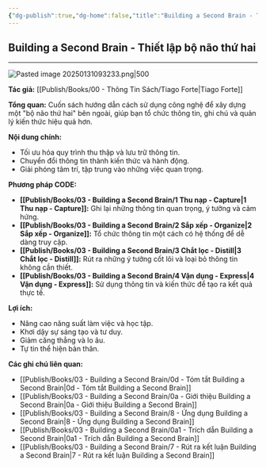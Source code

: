 ```yaml
---
{"dg-publish":true,"dg-home":false,"title":"Building a Second Brain - Thiết lập bộ não thứ hai","date":"2025-01-31","tags":["sach","sach/building-second-brain"],"Related":"[[1 - The PARA Method]]","dg-path":"Books/03 - Building a Second Brain/5 - Building a Second Brain - Thiết lập bộ não thứ hai.md","permalink":"/books/03-building-a-second-brain/5-building-a-second-brain-thiet-lap-bo-nao-thu-hai/","dgPassFrontmatter":true,"updated":"2025-02-23T08:13:56.335+07:00"}
---
```


## Building a Second Brain - Thiết lập bộ não thứ hai
---
![Pasted image 20250131093233.png|500](/img/user/src/Pasted%20image%2020250131093233.png)

**Tác giả:**  [[Publish/Books/00 - Thông Tin Sách/Tiago Forte\|Tiago Forte]]

**Tổng quan:** Cuốn sách hướng dẫn cách sử dụng công nghệ để xây dựng một "bộ não thứ hai" bên ngoài, giúp bạn tổ chức thông tin, ghi chú và quản lý kiến thức hiệu quả hơn.

**Nội dung chính:**

* Tối ưu hóa quy trình thu thập và lưu trữ thông tin.
* Chuyển đổi thông tin thành kiến thức và hành động.
* Giải phóng tâm trí, tập trung vào những việc quan trọng.

**Phương pháp CODE:**

* **[[Publish/Books/03 - Building a Second Brain/1 Thu nạp - Capture\|1 Thu nạp - Capture]]:**  Ghi lại những thông tin quan trọng, ý tưởng và cảm hứng.
* **[[Publish/Books/03 - Building a Second Brain/2 Sắp xếp - Organize\|2 Sắp xếp - Organize]]:** Tổ chức thông tin một cách có hệ thống để dễ dàng truy cập.
* **[[Publish/Books/03 - Building a Second Brain/3 Chắt lọc - Distill\|3 Chắt lọc - Distill]]:**  Rút ra những ý tưởng cốt lõi và loại bỏ thông tin không cần thiết.
* **[[Publish/Books/03 - Building a Second Brain/4 Vận dụng - Express\|4 Vận dụng - Express]]:** Sử dụng thông tin và kiến thức để tạo ra kết quả thực tế.

**Lợi ích:**

* Nâng cao năng suất làm việc và học tập.
* Khơi dậy sự sáng tạo và tư duy.
* Giảm căng thẳng và lo âu.
* Tự tin thể hiện bản thân.



**Các ghi chú liên quan:**

* [[Publish/Books/03 - Building a Second Brain/0d - Tóm tắt Building a Second Brain\|0d - Tóm tắt Building a Second Brain]]
* [[Publish/Books/03 - Building a Second Brain/0a - Giới thiệu Building a Second Brain\|0a - Giới thiệu Building a Second Brain]]
* [[Publish/Books/03 - Building a Second Brain/8 - Ứng dụng Building a Second Brain\|8 - Ứng dụng Building a Second Brain]]
* [[Publish/Books/03 - Building a Second Brain/0a1 - Trích dẫn Building a Second Brain\|0a1 - Trích dẫn Building a Second Brain]]
* [[Publish/Books/03 - Building a Second Brain/7 - Rút ra kết luận Building a Second Brain\|7 - Rút ra kết luận Building a Second Brain]]